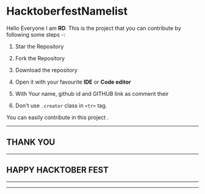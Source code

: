 # HacktoberfestNamelist
Hello Everyone I am **RD**.
This is the project that you can contribute by following some steps -:

 1. Star the Repository
 
 2. Fork the Repository
 3. Download the repository
 4. Open it with your favourite **IDE** or **Code editor**
 5. With Your name, github id and GITHUB link as comment their
 6. Don't use `.creator` class in `<tr>` tag.

You can easily contribute in this project .
***

## THANK YOU

***

## HAPPY HACKTOBER FEST

***

***
